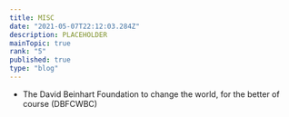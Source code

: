 ```yaml
---
title: MISC
date: "2021-05-07T22:12:03.284Z"
description: PLACEHOLDER 
mainTopic: true
rank: "5" 
published: true 
type: "blog" 
---
```


- The David Beinhart Foundation to change the world, for the better of course (DBFCWBC)
